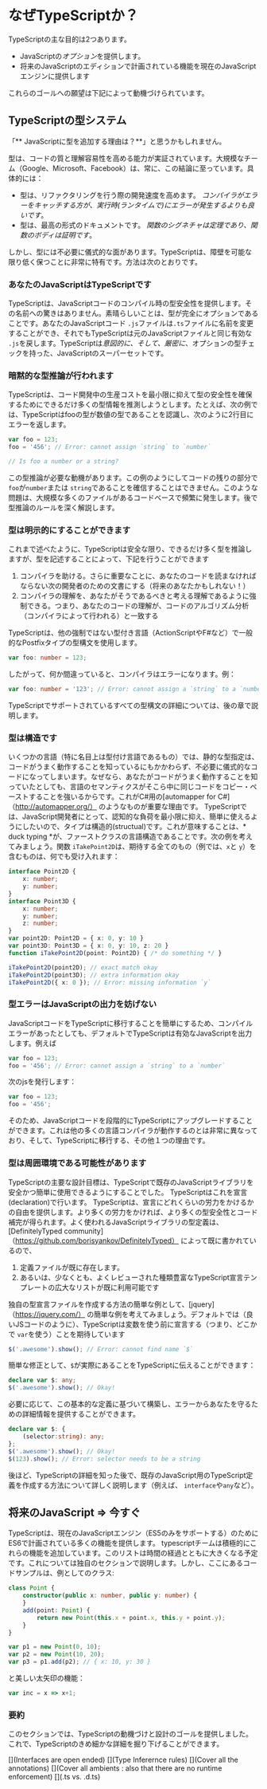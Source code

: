 # なぜTypeScriptか？
TypeScriptの主な目的は2つあります。
* JavaScriptの*オプション*を提供します。
* 将来のJavaScriptのエディションで計画されている機能を現在のJavaScriptエンジンに提供します

これらのゴールへの願望は下記によって動機づけられています。

## TypeScriptの型システム

「** JavaScriptに型を追加する理由は？**」と思うかもしれません。

型は、コードの質と理解容易性を高める能力が実証されています。大規模なチーム（Google、Microsoft、Facebook）は、常に、この結論に至っています。具体的には：

* 型は、リファクタリングを行う際の開発速度を高めます。 *コンパイラがエラーをキャッチする方が、実行時(ランタイムで)にエラーが発生するよりも良いです*。
* 型は、最高の形式のドキュメントです。 *関数のシグネチャは定理であり、関数のボディは証明です*。

しかし、型には不必要に儀式的な面があります。TypeScriptは、障壁を可能な限り低く保つことに非常に特有です。方法は次のとおりです。

### あなたのJavaScriptはTypeScriptです
TypeScriptは、JavaScriptコードのコンパイル時の型安全性を提供します。その名前への驚きはありません。素晴らしいことは、型が完全にオプションであることです。あなたのJavaScriptコード `.js`ファイルは`.ts`ファイルに名前を変更することができ、それでもTypeScriptは元のJavaScriptファイルと同じ有効な `.js`を戻します。TypeScriptは*意図的に、そして、厳密に*、オプションの型チェックを持った、JavaScriptのスーパーセットです。

### 暗黙的な型推論が行われます
TypeScriptは、コード開発中の生産コストを最小限に抑えて型の安全性を確保するためにできるだけ多くの型情報を推測しようとします。たとえば、次の例では、TypeScriptはfooの型が数値の型であることを認識し、次のように2行目にエラーを返します。

```ts
var foo = 123;
foo = '456'; // Error: cannot assign `string` to `number`

// Is foo a number or a string?
```
この型推論が必要な動機があります。この例のようにしてコードの残りの部分で `foo`が`number`または `string`であることを確信することはできません。このような問題は、大規模な多くのファイルがあるコードベースで頻繁に発生します。後で型推論のルールを深く解説します。

### 型は明示的にすることができます
これまで述べたように、TypeScriptは安全な限り、できるだけ多く型を推論しますが、型を記述することによって、下記を行うことができます
1. コンパイラを助ける。さらに重要なことに、あなたのコードを読まなければならない次の開発者のための文書にする（将来のあなたかもしれない！）
1. コンパイラの理解を、あなたがそうであるべきと考える理解であるように強制できる。つまり、あなたのコードの理解が、コードのアルゴリズム分析（コンパイラによって行われる）と一致する

TypeScriptは、他の強制ではない型付き言語（ActionScriptやF#など）で一般的なPostfixタイプの型構文を使用します。

```ts
var foo: number = 123;
```
したがって、何か間違っていると、コンパイラはエラーになります。例：

```ts
var foo: number = '123'; // Error: cannot assign a `string` to a `number`
```

TypeScriptでサポートされているすべての型構文の詳細については、後の章で説明します。

### 型は構造です
いくつかの言語（特に名目上は型付け言語であるもの）では、静的な型指定は、コードがうまく動作することを知っているにもかかわらず、不必要に儀式的なコードになってしまいます。なぜなら、あなたがコードがうまく動作することを知っていたとしても、言語のセマンティクスがそこら中に同じコードをコピー・ペーストすることを強いるからです。これがC#用の[automapper for C#]（http://automapper.org/） のようなものが重要な理由です。 TypeScriptでは、JavaScript開発者にとって、認知的な負荷を最小限に抑え、簡単に使えるようにしたいので、タイプは構造的(structual)です。これが意味することは、* duck typing *が、ファーストクラスの言語構造であることです。次の例を考えてみましょう。関数 `iTakePoint2D`は、期待する全てのもの（例では、`x`と `y`）を含むものは、何でも受け入れます：

```ts
interface Point2D {
    x: number;
    y: number;
}
interface Point3D {
    x: number;
    y: number;
    z: number;
}
var point2D: Point2D = { x: 0, y: 10 }
var point3D: Point3D = { x: 0, y: 10, z: 20 }
function iTakePoint2D(point: Point2D) { /* do something */ }

iTakePoint2D(point2D); // exact match okay
iTakePoint2D(point3D); // extra information okay
iTakePoint2D({ x: 0 }); // Error: missing information `y`
```

### 型エラーはJavaScriptの出力を妨げない
JavaScriptコードをTypeScriptに移行することを簡単にするため、コンパイルエラーがあったとしても、デフォルトでTypeScriptは有効なJavaScriptを出力します。例えば

```ts
var foo = 123;
foo = '456'; // Error: cannot assign a `string` to a `number`
```

次のjsを発行します：

```ts
var foo = 123;
foo = '456';
```

そのため、JavaScriptコードを段階的にTypeScriptにアップグレードすることができます。これは他の多くの言語コンパイラが動作するのとは非常に異なっており、そして、TypeScriptに移行する、その他１つの理由です。

### 型は周囲環境である可能性があります
TypeScriptの主要な設計目標は、TypeScriptで既存のJavaScriptライブラリを安全かつ簡単に使用できるようにすることでした。 TypeScriptはこれを宣言(declaration)で行います。 TypeScriptは、宣言にどれくらいの労力をかけるかの自由を提供します。より多くの労力をかければ、より多くの型安全性とコード補完が得られます。よく使われるJavaScriptライブラリの型定義は、[DefinitelyTyped community]（https://github.com/borisyankov/DefinitelyTyped） によって既に書かれているので、

1. 定義ファイルが既に存在します。
1. あるいは、少なくとも、よくレビューされた種類豊富なTypeScript宣言テンプレートの広大なリストが既に利用可能です

独自の型宣言ファイルを作成する方法の簡単な例として、[jquery]（https://jquery.com/） の簡単な例を考えてみましょう。デフォルトでは（良いJSコードのように）、TypeScriptは変数を使う前に宣言する（つまり、どこかで `var`を使う）ことを期待しています
```ts
$('.awesome').show(); // Error: cannot find name `$`
```
簡単な修正として、`$`が実際にあることをTypeScriptに伝えることができます：
```ts
declare var $: any;
$('.awesome').show(); // Okay!
```

必要に応じて、この基本的な定義に基づいて構築し、エラーからあなたを守るための詳細情報を提供することができます。
```ts
declare var $: {
    (selector:string): any;
};
$('.awesome').show(); // Okay!
$(123).show(); // Error: selector needs to be a string
```

後ほど、TypeScriptの詳細を知った後で、既存のJavaScript用のTypeScript定義を作成する方法について詳しく説明します（例えば、 `interface`や`any`など）。

## 将来のJavaScript => 今すぐ
TypeScriptは、現在のJavaScriptエンジン（ES5のみをサポートする）のためにES6で計画されている多くの機能を提供します。 typescriptチームは積極的にこれらの機能を追加しています。このリストは時間の経過とともに大きくなる予定です。これについては独自のセクションで説明します。しかし、ここにあるコードサンプルは、例としてのクラス:

```ts
class Point {
    constructor(public x: number, public y: number) {
    }
    add(point: Point) {
        return new Point(this.x + point.x, this.y + point.y);
    }
}

var p1 = new Point(0, 10);
var p2 = new Point(10, 20);
var p3 = p1.add(p2); // { x: 10, y: 30 }
```

と美しい太矢印の機能：

```ts
var inc = x => x+1;
```

### 要約
このセクションでは、TypeScriptの動機づけと設計のゴールを提供しました。これで、TypeScriptのきめ細かな詳細を掘り下げることができます。

[](Interfaces are open ended)
[](Type Inferernce rules)
[](Cover all the annotations)
[](Cover all ambients : also that there are no runtime enforcement)
[](.ts vs. .d.ts)
